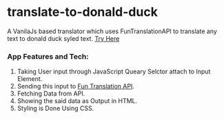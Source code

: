 # translate-to-donald-duck
 A VanilaJs based translator which uses FunTranslationAPI to translate any text to donald duck syled text. [Try Here](https://donaldducktranslator.netlify.app/)


### App Features and Tech:
1. Taking User input through JavaScript Queary Selctor attach to Input Element.
2. Sending this input to [Fun Translation API](https://funtranslations.com/api/dolan).
3. Fetching Data from API.
4. Showing the said data as Output in HTML.
5. Styling is Done Using CSS.


